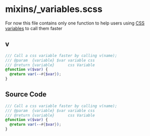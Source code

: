 # mixins/_variables.scss

For now this file contains only one function to help users using [CSS variables](https://developer.mozilla.org/fr/docs/Web/CSS/Using_CSS_custom_properties) to call them faster

## v

```scss
/// Call a css variable faster by calling v(name);
/// @param  {variable} $var variable css
/// @return {variable}      css Variable
@function v($var) {
  @return var(--#{$var});
}
```

## Source Code

```scss
/// Call a css variable faster by calling v(name);
/// @param  {variable} $var variable css
/// @return {variable}      css Variable
@function v($var) {
  @return var(--#{$var});
}
```